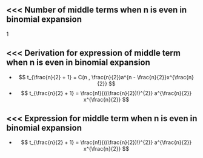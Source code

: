 <<<
 Number of middle terms when n is even in binomial expansion
---

1

>>> 
<<<
 Derivation for expression of middle term when n is even in binomial expansion
---

- $$ t_{\frac{n}{2} + 1} = C(n , \frac{n}{2})a^{n - \frac{n}{2}}x^{\frac{n}{2}} $$
- $$ t_{\frac{n}{2} + 1} = \frac{n!}{((\frac{n}{2})!)^{2}} a^{\frac{n}{2}} x^{\frac{n}{2}} $$ 


>>> 
<<<
 Expression for middle term when n is even in binomial expansion
---

- $$ t_{\frac{n}{2} + 1} = \frac{n!}{((\frac{n}{2})!)^{2}} a^{\frac{n}{2}} x^{\frac{n}{2}} $$ 





>>> 
